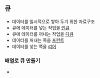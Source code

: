 큐
---
- 데이터를 일시적으로 쌓아 두기 위한 자료구조
- 큐에 데이터를 넣는 작업을 <U>인큐</U>
- 큐에 데이터를 꺼내는 작업을 <U>디큐</U>
- 데이터를 꺼내는 쪽을 <U>프런트</U>
- 데이터를 넣는 쪽을 <U>리어</U>

### 배열로 큐 만들기
- 
